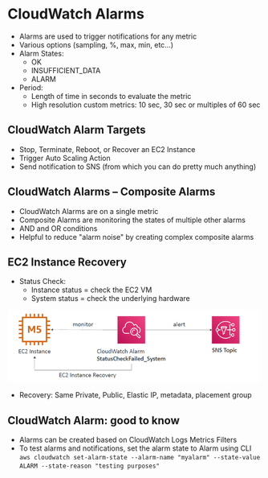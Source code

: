 # CloudWatch Alarms

- Alarms are used to trigger notifications for any metric
- Various options (sampling, %, max, min, etc…)
- Alarm States:
  - OK
  - INSUFFICIENT_DATA
  - ALARM
- Period:
  - Length of time in seconds to evaluate the metric
  - High resolution custom metrics: 10 sec, 30 sec or multiples of 60 sec

## CloudWatch Alarm Targets

- Stop, Terminate, Reboot, or Recover an EC2 Instance
- Trigger Auto Scaling Action
- Send notification to SNS (from which you can do pretty much anything)

## CloudWatch Alarms – Composite Alarms

- CloudWatch Alarms are on a single metric
- Composite Alarms are monitoring the states of multiple other alarms
- AND and OR conditions
- Helpful to reduce "alarm noise" by creating complex composite alarms

## EC2 Instance Recovery

- Status Check:
  - Instance status = check the EC2 VM
  - System status = check the underlying hardware

![image](./21_02_Monitoring&Audit_CloudWatch_Alarm_EC2_Recover.png)

- Recovery: Same Private, Public, Elastic IP, metadata, placement group

## CloudWatch Alarm: good to know

- Alarms can be created based on CloudWatch Logs Metrics Filters
- To test alarms and notifications, set the alarm state to Alarm using CLI
  `aws cloudwatch set-alarm-state --alarm-name "myalarm" --state-value ALARM --state-reason "testing purposes"`
